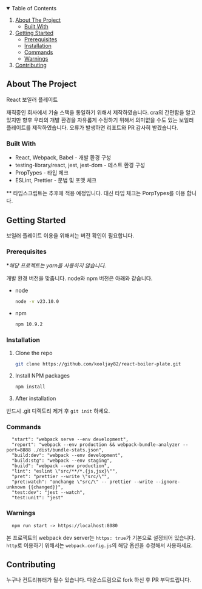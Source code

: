 <!-- TABLE OF CONTENTS -->
<details open="open">
  <summary>Table of Contents</summary>
  <ol>
    <li>
      <a href="#about-the-project">About The Project</a>
      <ul>
        <li><a href="#built-with">Built With</a></li>
      </ul>
    </li>
    <li>
      <a href="#getting-started">Getting Started</a>
      <ul>
        <li><a href="#prerequisites">Prerequisites</a></li>
        <li><a href="#installation">Installation</a></li>
        <li><a href="#commands">Commands</a></li>
        <li><a href="#installation">Warnings</a></li>
      </ul>
    </li>
    <li><a href="#contributing">Contributing</a></li>
  
  </ol>
</details>

<!-- ABOUT THE PROJECT -->

## About The Project

React 보일러 플레이트

재직중인 회사에서 기술 스택을 통일하기 위해서 제작하였습니다. cra의 간편함을 알고 있지만 향후 우리의 개발 환경을 자유롭게 수정하기 위해서 의미없을 수도 있는 보일러 플레이트를 제작하였습니다. 오류가 발생하면 리포트와 PR 감사히 받겠습니다.

### Built With

- React, Webpack, Babel - 개발 환경 구성
- testing-library/react, jest, jest-dom - 테스트 환경 구성
- PropTypes - 타입 체크
- ESLint, Prettier - 문법 및 포맷 체크

\*\* 타입스크립트는 추후에 적용 예정입니다. 대신 타입 체크는 PorpTypes를 이용 합니다.

<!-- GETTING STARTED -->

## Getting Started

보일러 플레이트 이용을 위해서는 버전 확인이 필요합니다.

### Prerequisites

\*_해당 프로젝트는 yarn을 사용하지 않습니다._

개발 환경 버전을 맞춥니다. node와 npm 버전은 아래와 같습니다.

- node

  ```sh
  node -v v23.10.0
  ```

- npm
  ```sh
  npm 10.9.2
  ```

### Installation

1. Clone the repo
   ```sh
   git clone https://github.com/kooljay82/react-boiler-plate.git
   ```
2. Install NPM packages
   ```sh
   npm install
   ```
3. After installation

반드시 .git 디렉토리 제거 후 `git init` 하세요.

<!-- COMMANDS -->

### Commands

```
  "start": "webpack serve --env development",
  "report": "webpack --env production && webpack-bundle-analyzer --port=8888 ./dist/bundle-stats.json",
  "build:dev": "webpack --env development",
  "build:stg": "webpack --env staging",
  "build": "webpack --env production",
  "lint": "eslint \"src/**/*.{js,jsx}\"",
  "pret": "prettier --write \"src/\"",
  "pret:watch": "onchange \"src/\" -- prettier --write --ignore-unknown {{changed}}",
  "test:dev": "jest --watch",
  "test:unit": "jest"
```

<!-- WARNINGS -->

### Warnings

```
  npm run start -> https://localhost:8080
```

본 프로젝트의 webpack dev server는 `https: true`가 기본으로 설정되어 있습니다. `http`로 이용하기 위해서는 `webpack.config.js`의 해당 옵션을 수정해서 사용하세요.

<!-- CONTRIBUTING -->

## Contributing

누구나 컨트리뷰터가 될수 있습니다. 다운스트림으로 fork 하신 후 PR 부탁드립니다.
